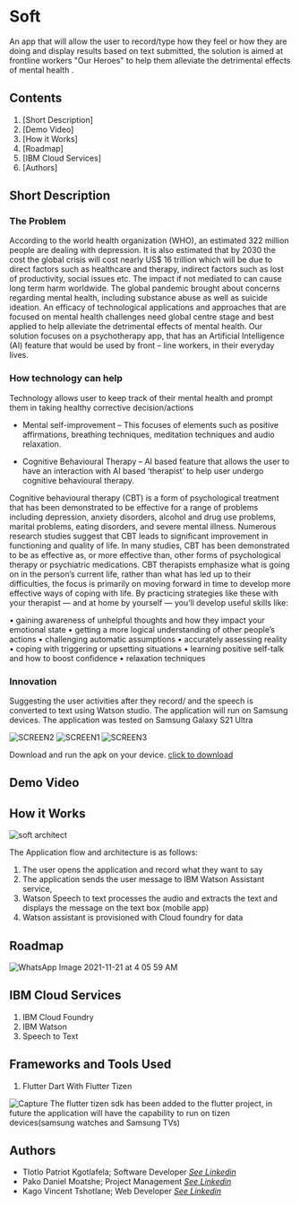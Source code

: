 # Soft
An app that will allow the user to record/type how they feel or how they are doing and display results based on text submitted, the solution is aimed at frontline workers "Our Heroes" to help them alleviate the detrimental effects of mental health .

## Contents
1. [Short Description]
2. [Demo Video]
3. [How it Works]
4. [Roadmap]
5. [IBM Cloud Services]
6. [Authors]

## Short Description
### The Problem
According to the world health organization (WHO), an estimated 322 million people are
dealing with depression. It is also estimated that by 2030 the cost the global crisis will cost
nearly US$ 16 trillion which will be due to direct factors such as healthcare and therapy,
indirect factors such as lost of productivity, social issues etc. The impact if not mediated to can
cause long term harm worldwide. The global pandemic brought about concerns regarding
mental health, including substance abuse as well as suicide ideation. An efficacy of
technological applications and approaches that are focused on mental health challenges need
global centre stage and best applied to help alleviate the detrimental effects of mental health.
Our solution focuses on a psychotherapy app, that has an Artificial Intelligence (AI) feature
that would be used by front – line workers, in their everyday lives.

### How technology can help
Technology allows user to keep track of their mental health and prompt them in taking healthy
corrective decision/actions

- Mental self-improvement – This focuses of elements such as positive affirmations,
breathing techniques, meditation techniques and audio relaxation.

- Cognitive Behavioural Therapy – AI based feature that allows the user to have an
interaction with AI based ‘therapist’ to help user undergo cognitive behavioural therapy.

Cognitive behavioural therapy (CBT) is a form of psychological treatment that has been
demonstrated to be effective for a range of problems including depression, anxiety disorders,
alcohol and drug use problems, marital problems, eating disorders, and severe mental illness.
Numerous research studies suggest that CBT leads to significant improvement in functioning
and quality of life. In many studies, CBT has been demonstrated to be as effective as, or more
effective than, other forms of psychological therapy or psychiatric medications.
CBT therapists emphasize what is going on in the person’s current life, rather than what has
led up to their difficulties, the focus is primarily on moving forward in time to develop more
effective ways of coping with life.
By practicing strategies like these with your therapist — and at home by yourself — you’ll
develop useful skills like:

• gaining awareness of unhelpful thoughts and how they impact your emotional state
• getting a more logical understanding of other people’s actions
• challenging automatic assumptions
• accurately assessing reality
• coping with triggering or upsetting situations
• learning positive self-talk and how to boost confidence
• relaxation techniques

### Innovation
Suggesting the user activities after they record/ and the speech is converted to text using Watson studio.
The application will run on Samsung devices. The application was tested on Samsung Galaxy S21 Ultra

![SCREEN2](https://user-images.githubusercontent.com/51744364/142754185-4564d8cf-8785-499a-93d9-7a4a91b4984a.PNG)
![SCREEN1](https://user-images.githubusercontent.com/51744364/142754186-6a997d96-05c0-42c7-9d81-3652c26195e8.PNG)
![SCREEN3](https://user-images.githubusercontent.com/51744364/142754188-f2af6466-aaf0-4351-8723-6d181b12d011.PNG)

Download and run the apk on your device.
[click to download](https://drive.google.com/drive/folders/1noe91R6sx4dHG14z2nGAPqRZ0BNVj57F?usp=sharing)
## Demo Video

## How it Works
![soft architect](https://user-images.githubusercontent.com/51744364/142750392-441c593c-365a-44a0-b4a8-2b00699ec5b1.png)


The Application flow and architecture is as follows:
1. The user opens the application and record what they want to say
2. The application sends the user message to IBM Watson Assistant service,
3. Watson Speech to text processes the audio and extracts the text and displays the
message on the text box (mobile app)
4. Watson assistant is provisioned with Cloud foundry for data

## Roadmap
![WhatsApp Image 2021-11-21 at 4 05 59 AM](https://user-images.githubusercontent.com/51744364/142750302-3ca3a766-9af2-46a7-9179-dce2017a23b0.jpeg)

## IBM Cloud Services

1. IBM Cloud Foundry
2. IBM Watson
3. Speech to Text

## Frameworks and Tools Used

1. Flutter Dart  With
   Flutter Tizen
   
![Capture](https://user-images.githubusercontent.com/51744364/142753452-8e35dd78-6845-4505-b3e0-f68190264bf6.PNG)
The flutter tizen sdk has been added to the flutter project, in future the application will have the capability to run on tizen devices(samsung watches and Samsung TVs)
   
## Authors
- Tlotlo Patriot Kgotlafela; Software Developer [*See Linkedin*](https://www.linkedin.com/in/tlotlopkgotlafela/)
- Pako Daniel Moatshe; Project Management [*See Linkedin*](https://www.linkedin.com/in/pako-moatshe-94b93216a/)
- Kago Vincent Tshotlane; Web Developer [*See Linkedin*](https://www.linkedin.com/in/kago-vincent-tshotlane-943b89218/)



